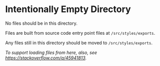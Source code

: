 # Intentionally Empty Directory

No files should be in this directory.

Files are built from source code entry point files at `/src/styles/exports`.

Any files still in this directory should be moved to `/src/styles/exports`.

_To support loading files from here, also, see https://stackoverflow.com/a/45941813._
